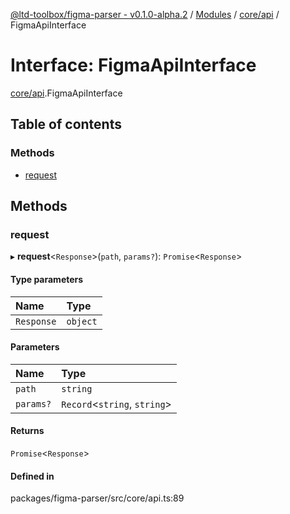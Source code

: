[@ltd-toolbox/figma-parser - v0.1.0-alpha.2](../README.md) / [Modules](../modules.md) / [core/api](../modules/core_api.md) / FigmaApiInterface

# Interface: FigmaApiInterface

[core/api](../modules/core_api.md).FigmaApiInterface

## Table of contents

### Methods

- [request](core_api.FigmaApiInterface.md#request)

## Methods

### request

▸ **request**\<`Response`\>(`path`, `params?`): `Promise`\<`Response`\>

#### Type parameters

| Name | Type |
| :------ | :------ |
| `Response` | `object` |

#### Parameters

| Name | Type |
| :------ | :------ |
| `path` | `string` |
| `params?` | `Record`\<`string`, `string`\> |

#### Returns

`Promise`\<`Response`\>

#### Defined in

packages/figma-parser/src/core/api.ts:89
